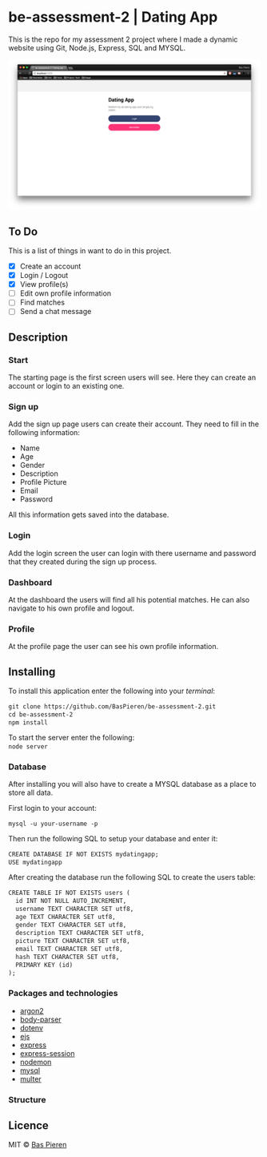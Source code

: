 # be-assessment-2 | Dating App
This is the repo for my assessment 2 project where I made a dynamic website using Git, Node.js, Express, SQL and MYSQL.

![Dating App Start Screenshot](images/dating_app_start_screenshot.png)

## To Do
This is a list of things in want to do in this project.
- [x] Create an account
- [x] Login / Logout
- [x] View profile(s)
- [ ] Edit own profile information
- [ ] Find matches
- [ ] Send a chat message

## Description

### Start
The starting page is the first screen users will see. Here they can create an account or login to an existing one.

### Sign up
Add the sign up page users can create their account. They need to fill in the following information:

* Name
* Age
* Gender
* Description
* Profile Picture
* Email
* Password

All this information gets saved into the database.

### Login
Add the login screen the user can login with there username and password that they created during the sign up process.

### Dashboard
At the dashboard the users will find all his potential matches. He can also navigate to his own profile and logout.

### Profile
At the profile page the user can see his own profile information.

## Installing
To install this application enter the following into your _terminal_:
```
git clone https://github.com/BasPieren/be-assessment-2.git
cd be-assessment-2
npm install
```

To start the server enter the following:  
`node server`

### Database
After installing you will also have to create a MYSQL database as a place to store all data.

First login to your account:
```
mysql -u your-username -p
```

Then run the following SQL to setup your database and enter it:
```
CREATE DATABASE IF NOT EXISTS mydatingapp;
USE mydatingapp
```

After creating the database run the following SQL to create the users table:
```
CREATE TABLE IF NOT EXISTS users (
  id INT NOT NULL AUTO_INCREMENT,
  username TEXT CHARACTER SET utf8,
  age TEXT CHARACTER SET utf8,
  gender TEXT CHARACTER SET utf8,
  description TEXT CHARACTER SET utf8,
  picture TEXT CHARACTER SET utf8,
  email TEXT CHARACTER SET utf8,
  hash TEXT CHARACTER SET utf8,
  PRIMARY KEY (id)
);
```

### Packages and technologies
* [argon2](https://www.npmjs.com/package/argon2)
* [body-parser](https://www.npmjs.com/package/body-parser-json)
* [dotenv](https://www.npmjs.com/package/dotenv)
* [ejs](https://www.npmjs.com/package/ejs)
* [express](https://www.npmjs.com/package/express)
* [express-session](https://www.npmjs.com/package/express-sessions)
* [nodemon](https://www.npmjs.com/package/nodemon)
* [mysql](https://www.npmjs.com/package/mysql)
* [multer](https://www.npmjs.com/package/multer)

### Structure

## Licence

MIT © [Bas Pieren](https://github.com/BasPieren)
